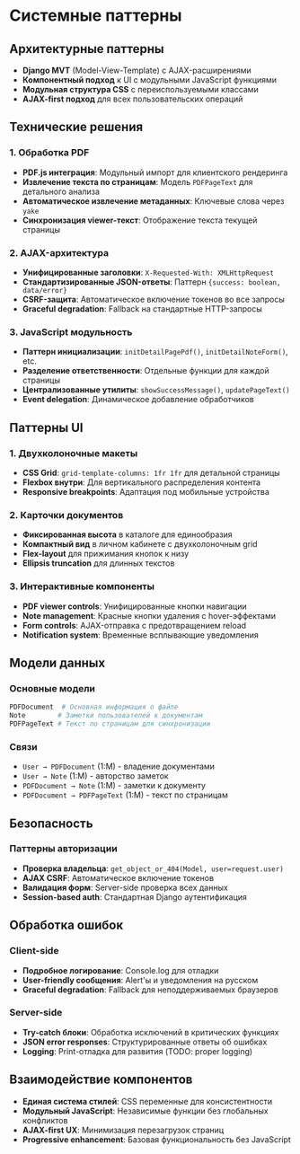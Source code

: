 # Системные паттерны

## Архитектурные паттерны
- **Django MVT** (Model-View-Template) с AJAX-расширениями
- **Компонентный подход** к UI с модульными JavaScript функциями
- **Модульная структура CSS** с переиспользуемыми классами
- **AJAX-first подход** для всех пользовательских операций

## Технические решения

### 1. **Обработка PDF**
- **PDF.js интеграция**: Модульный импорт для клиентского рендеринга
- **Извлечение текста по страницам**: Модель `PDFPageText` для детального анализа
- **Автоматическое извлечение метаданных**: Ключевые слова через `yake`
- **Синхронизация viewer-текст**: Отображение текста текущей страницы

### 2. **AJAX-архитектура**
- **Унифицированные заголовки**: `X-Requested-With: XMLHttpRequest`
- **Стандартизированные JSON-ответы**: Паттерн `{success: boolean, data/error}`
- **CSRF-защита**: Автоматическое включение токенов во все запросы
- **Graceful degradation**: Fallback на стандартные HTTP-запросы

### 3. **JavaScript модульность**
- **Паттерн инициализации**: `initDetailPagePdf()`, `initDetailNoteForm()`, etc.
- **Разделение ответственности**: Отдельные функции для каждой страницы
- **Централизованные утилиты**: `showSuccessMessage()`, `updatePageText()`
- **Event delegation**: Динамическое добавление обработчиков

## Паттерны UI

### 1. **Двухколоночные макеты**
- **CSS Grid**: `grid-template-columns: 1fr 1fr` для детальной страницы
- **Flexbox внутри**: Для вертикального распределения контента
- **Responsive breakpoints**: Адаптация под мобильные устройства

### 2. **Карточки документов**
- **Фиксированная высота** в каталоге для единообразия
- **Компактный вид** в личном кабинете с двухколоночным grid
- **Flex-layout** для прижимания кнопок к низу
- **Ellipsis truncation** для длинных текстов

### 3. **Интерактивные компоненты**
- **PDF viewer controls**: Унифицированные кнопки навигации
- **Note management**: Красные кнопки удаления с hover-эффектами
- **Form controls**: AJAX-отправка с предотвращением reload
- **Notification system**: Временные всплывающие уведомления

## Модели данных

### **Основные модели**
```python
PDFDocument  # Основная информация о файле
Note        # Заметки пользователей к документам  
PDFPageText # Текст по страницам для синхронизации
```

### **Связи**
- `User → PDFDocument` (1:M) - владение документами
- `User → Note` (1:M) - авторство заметок
- `PDFDocument → Note` (1:M) - заметки к документу
- `PDFDocument → PDFPageText` (1:M) - текст по страницам

## Безопасность

### **Паттерны авторизации**
- **Проверка владельца**: `get_object_or_404(Model, user=request.user)`
- **AJAX CSRF**: Автоматическое включение токенов
- **Валидация форм**: Server-side проверка всех данных
- **Session-based auth**: Стандартная Django аутентификация

## Обработка ошибок

### **Client-side**
- **Подробное логирование**: Console.log для отладки
- **User-friendly сообщения**: Alert'ы и уведомления на русском
- **Graceful degradation**: Fallback для неподдерживаемых браузеров

### **Server-side**
- **Try-catch блоки**: Обработка исключений в критических функциях
- **JSON error responses**: Структурированные ответы об ошибках
- **Logging**: Print-отладка для развития (TODO: proper logging)

## Взаимодействие компонентов
- **Единая система стилей**: CSS переменные для консистентности
- **Модульный JavaScript**: Независимые функции без глобальных конфликтов
- **AJAX-first UX**: Минимизация перезагрузок страниц
- **Progressive enhancement**: Базовая функциональность без JavaScript 